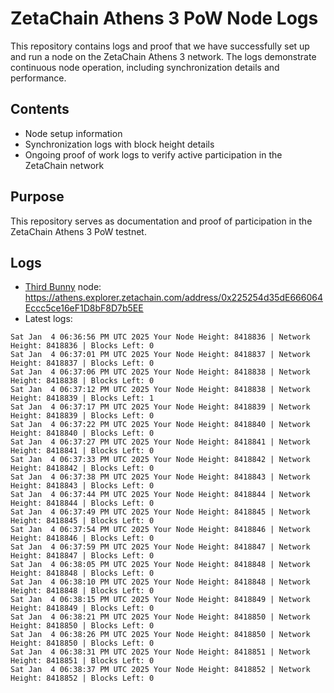# ZetaChain Athens 3 PoW Node Logs
This repository contains logs and proof that we have successfully set up and run a node on the ZetaChain Athens 3 network. The logs demonstrate continuous node operation, including synchronization details and performance.

## Contents
- Node setup information
- Synchronization logs with block height details
- Ongoing proof of work logs to verify active participation in the ZetaChain network

## Purpose
This repository serves as documentation and proof of participation in the ZetaChain Athens 3 PoW testnet.

## Logs

- [Third Bunny](https://thirdbunny.xyz/) node: https://athens.explorer.zetachain.com/address/0x225254d35dE666064Eccc5ce16eF1D8bF8D7b5EE
- Latest logs:
```
Sat Jan  4 06:36:56 PM UTC 2025 Your Node Height: 8418836 | Network Height: 8418836 | Blocks Left: 0
Sat Jan  4 06:37:01 PM UTC 2025 Your Node Height: 8418837 | Network Height: 8418837 | Blocks Left: 0
Sat Jan  4 06:37:06 PM UTC 2025 Your Node Height: 8418838 | Network Height: 8418838 | Blocks Left: 0
Sat Jan  4 06:37:12 PM UTC 2025 Your Node Height: 8418838 | Network Height: 8418839 | Blocks Left: 1
Sat Jan  4 06:37:17 PM UTC 2025 Your Node Height: 8418839 | Network Height: 8418839 | Blocks Left: 0
Sat Jan  4 06:37:22 PM UTC 2025 Your Node Height: 8418840 | Network Height: 8418840 | Blocks Left: 0
Sat Jan  4 06:37:27 PM UTC 2025 Your Node Height: 8418841 | Network Height: 8418841 | Blocks Left: 0
Sat Jan  4 06:37:33 PM UTC 2025 Your Node Height: 8418842 | Network Height: 8418842 | Blocks Left: 0
Sat Jan  4 06:37:38 PM UTC 2025 Your Node Height: 8418843 | Network Height: 8418843 | Blocks Left: 0
Sat Jan  4 06:37:44 PM UTC 2025 Your Node Height: 8418844 | Network Height: 8418844 | Blocks Left: 0
Sat Jan  4 06:37:49 PM UTC 2025 Your Node Height: 8418845 | Network Height: 8418845 | Blocks Left: 0
Sat Jan  4 06:37:54 PM UTC 2025 Your Node Height: 8418846 | Network Height: 8418846 | Blocks Left: 0
Sat Jan  4 06:37:59 PM UTC 2025 Your Node Height: 8418847 | Network Height: 8418847 | Blocks Left: 0
Sat Jan  4 06:38:05 PM UTC 2025 Your Node Height: 8418848 | Network Height: 8418848 | Blocks Left: 0
Sat Jan  4 06:38:10 PM UTC 2025 Your Node Height: 8418848 | Network Height: 8418848 | Blocks Left: 0
Sat Jan  4 06:38:15 PM UTC 2025 Your Node Height: 8418849 | Network Height: 8418849 | Blocks Left: 0
Sat Jan  4 06:38:21 PM UTC 2025 Your Node Height: 8418850 | Network Height: 8418850 | Blocks Left: 0
Sat Jan  4 06:38:26 PM UTC 2025 Your Node Height: 8418850 | Network Height: 8418850 | Blocks Left: 0
Sat Jan  4 06:38:31 PM UTC 2025 Your Node Height: 8418851 | Network Height: 8418851 | Blocks Left: 0
Sat Jan  4 06:38:37 PM UTC 2025 Your Node Height: 8418852 | Network Height: 8418852 | Blocks Left: 0
```
